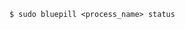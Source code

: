 <!-- usedin: [ _includes/_inlines/Tutorials/Rails/1967-09-26-bluepill] - layout:code post: 1967-09-26-bluepill_status -->

```
$ sudo bluepill <process_name> status
```

